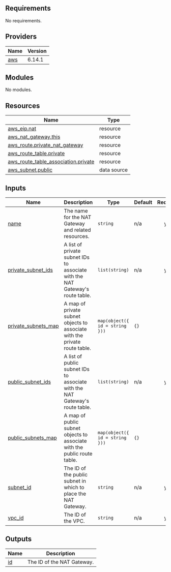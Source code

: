 ## Requirements

No requirements.

## Providers

| Name | Version |
|------|---------|
| <a name="provider_aws"></a> [aws](#provider\_aws) | 6.14.1 |

## Modules

No modules.

## Resources

| Name | Type |
|------|------|
| [aws_eip.nat](https://registry.terraform.io/providers/hashicorp/aws/latest/docs/resources/eip) | resource |
| [aws_nat_gateway.this](https://registry.terraform.io/providers/hashicorp/aws/latest/docs/resources/nat_gateway) | resource |
| [aws_route.private_nat_gateway](https://registry.terraform.io/providers/hashicorp/aws/latest/docs/resources/route) | resource |
| [aws_route_table.private](https://registry.terraform.io/providers/hashicorp/aws/latest/docs/resources/route_table) | resource |
| [aws_route_table_association.private](https://registry.terraform.io/providers/hashicorp/aws/latest/docs/resources/route_table_association) | resource |
| [aws_subnet.public](https://registry.terraform.io/providers/hashicorp/aws/latest/docs/data-sources/subnet) | data source |

## Inputs

| Name | Description | Type | Default | Required |
|------|-------------|------|---------|:--------:|
| <a name="input_name"></a> [name](#input\_name) | The name for the NAT Gateway and related resources. | `string` | n/a | yes |
| <a name="input_private_subnet_ids"></a> [private\_subnet\_ids](#input\_private\_subnet\_ids) | A list of private subnet IDs to associate with the NAT Gateway's route table. | `list(string)` | n/a | yes |
| <a name="input_private_subnets_map"></a> [private\_subnets\_map](#input\_private\_subnets\_map) | A map of private subnet objects to associate with the private route table. | `map(object({ id = string }))` | `{}` | no |
| <a name="input_public_subnet_ids"></a> [public\_subnet\_ids](#input\_public\_subnet\_ids) | A list of public subnet IDs to associate with the NAT Gateway's route table. | `list(string)` | n/a | yes |
| <a name="input_public_subnets_map"></a> [public\_subnets\_map](#input\_public\_subnets\_map) | A map of public subnet objects to associate with the public route table. | `map(object({ id = string }))` | `{}` | no |
| <a name="input_subnet_id"></a> [subnet\_id](#input\_subnet\_id) | The ID of the public subnet in which to place the NAT Gateway. | `string` | n/a | yes |
| <a name="input_vpc_id"></a> [vpc\_id](#input\_vpc\_id) | The ID of the VPC. | `string` | n/a | yes |

## Outputs

| Name | Description |
|------|-------------|
| <a name="output_id"></a> [id](#output\_id) | The ID of the NAT Gateway. |
